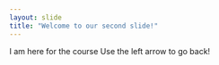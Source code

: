 ```yaml
---
layout: slide
title: "Welcome to our second slide!"
---
```

I am here for the course
Use the left arrow to go back!
